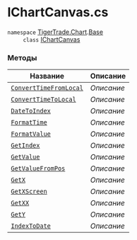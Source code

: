 
# IChartCanvas.cs
`namespace` [TigerTrade.Chart](../../../TigerTrade.Chart.md).[Base](../../../TigerTrade.Chart/Base.md)  
&nbsp;&nbsp;&nbsp;&nbsp;&nbsp;&nbsp;&nbsp;&nbsp;&nbsp;`class` [IChartCanvas](../IChartCanvas.cs.md)

### Методы
| Название | Описание |
| --- | --- |
| [`ConvertTimeFromLocal`](./Методы/ConvertTimeFromLocal.md) | *Описание* |
| [`ConvertTimeToLocal`](./Методы/ConvertTimeToLocal.md) | *Описание* |
| [`DateToIndex`](./Методы/DateToIndex.md) | *Описание* |
| [`FormatTime`](./Методы/FormatTime.md) | *Описание* |
| [`FormatValue`](./Методы/FormatValue.md) | *Описание* |
| [`GetIndex`](./Методы/GetIndex.md) | *Описание* |
| [`GetValue`](./Методы/GetValue.md) | *Описание* |
| [`GetValueFromPos`](./Методы/GetValueFromPos.md) | *Описание* |
| [`GetX`](./Методы/GetX.md) | *Описание* |
| [`GetXScreen`](./Методы/GetXScreen.md) | *Описание* |
| [`GetXX`](./Методы/GetXX.md) | *Описание* |
| [`GetY`](./Методы/GetY.md) | *Описание* |
| [`IndexToDate`](./Методы/IndexToDate.md) | *Описание* |
